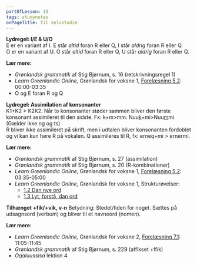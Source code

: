 ```yaml
---
partOfLesson: 15
tags: studynotes
onPageTitle: Til selvstudie
---
```


**Lydregel: I/E & U/O**
<br>E er en variant af I. E står *altid* foran R eller Q, I står *aldrig* foran R eller Q.
<br>O er en variant af U. O står *altid* foran R eller Q, U står *aldrig* foran R eller Q.

**Lær mere:** 
- *Grønlandsk grammatik* af Stig Bjørnum, s. 16 (retskrivningsregel 1)
- *Learn Greenlandic Online,* Grønlandsk for voksne 1, [Forelæsning 5.2](https://learngreenlandic.com/online/lg1/5.2/): 00:00-03:35
- O og E foran R og Q

**Lydregel: Assimilation af konsonanter**
<br>K1+K2 > K2K2. Når to konsonanter støder sammen bliver den første konsonant assimileret til den sidste. Fx: k+m>mm. Nuu<u>k</u>+mi>Nuu<u>m</u>mi (Gælder ikke ng og ts)
<br>R bliver ikke assimileret på skrift, men i udtalen bliver konsonanten fordoblet og vi kan kun høre R på vokalen. Q assimileres til R, fx: erneq+mi > ernermi.

**Lær mere:**
- *Grønlandsk grammatik* af Stig Bjørnum, s. 27 (assimilation)
- *Grønlandsk grammatik* af Stig Bjørnum, s. 20 (R-kombinationer)
- *Learn Greenlandic Online,* Grønlandsk for voksne 1, [Forelæsning 5.2](https://learngreenlandic.com/online/lg1/5.2/): 03:35-05:00
- *Learn Greenlandic Online,* Grønlandsk for voksne 1, Strukturøvelser:
    - [1.2 Dan nye ord](https://learngreenlandic.com/online/lg1/structure/1.2/)
    - [1.3 Lyt, forstå, dan ord](https://learngreenlandic.com/online/lg1/structure/1.3/)

**Tilhænget +fik/+vik, v-n**
Betydning: Stedet/tiden for noget. Sættes på udsagnsord (verbum) og bliver til et navneord (nomen).

**Lær mere:**
- *Learn Greenlandic Online,* Grønlandsk for voksne 2, [Forelæsning 7.1](https://learngreenlandic.com/online/lg2/7.1/): 11:05-11:45
- *Grønlandsk grammatik* af Stig Bjørnum, s. 229 (affikset +ffik)
- *Oqaluussisa* lektion 4